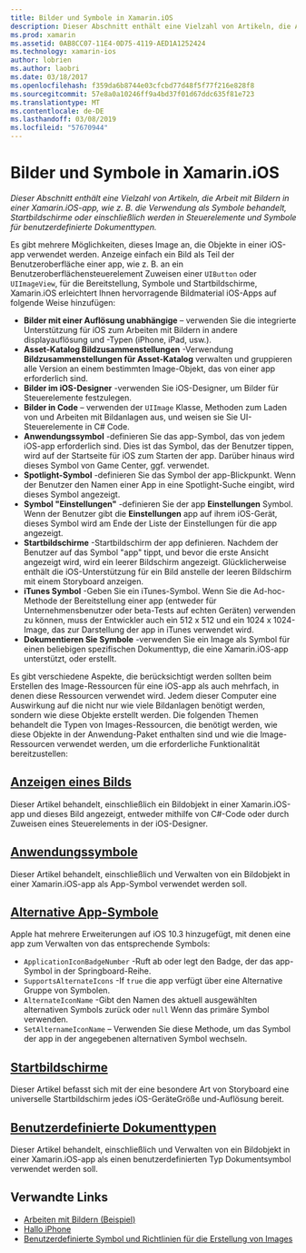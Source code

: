 ```yaml
---
title: Bilder und Symbole in Xamarin.iOS
description: Dieser Abschnitt enthält eine Vielzahl von Artikeln, die Arbeit mit Bildern in einer Xamarin.iOS-app, wie z. B. die Verwendung als Symbole behandelt, Startbildschirme oder einschließlich werden in Steuerelemente und Symbole für benutzerdefinierte Dokumenttypen.
ms.prod: xamarin
ms.assetid: 0AB8CC07-11E4-0D75-4119-AED1A1252424
ms.technology: xamarin-ios
author: lobrien
ms.author: laobri
ms.date: 03/18/2017
ms.openlocfilehash: f359da6b8744e03cfcbd77d48f5f77f216e828f8
ms.sourcegitcommit: 57e8a0a10246ff9a4bd37f01d67ddc635f81e723
ms.translationtype: MT
ms.contentlocale: de-DE
ms.lasthandoff: 03/08/2019
ms.locfileid: "57670944"
---
```

# <a name="images-and-icons-in-xamarinios"></a>Bilder und Symbole in Xamarin.iOS

_Dieser Abschnitt enthält eine Vielzahl von Artikeln, die Arbeit mit Bildern in einer Xamarin.iOS-app, wie z. B. die Verwendung als Symbole behandelt, Startbildschirme oder einschließlich werden in Steuerelemente und Symbole für benutzerdefinierte Dokumenttypen._

Es gibt mehrere Möglichkeiten, dieses Image an, die Objekte in einer iOS-app verwendet werden. Anzeige einfach ein Bild als Teil der Benutzeroberfläche einer app, wie z. B. an ein Benutzeroberflächensteuerelement Zuweisen einer `UIButton` oder `UIImageView`, für die Bereitstellung, Symbole und Startbildschirme, Xamarin.iOS erleichtert Ihnen hervorragende Bildmaterial iOS-Apps auf folgende Weise hinzufügen: 

- **Bilder mit einer Auflösung unabhängige** – verwenden Sie die integrierte Unterstützung für iOS zum Arbeiten mit Bildern in andere displayauflösung und -Typen (iPhone, iPad, usw.).
- **Asset-Katalog Bildzusammenstellungen** -Verwendung **Bildzusammenstellungen für Asset-Katalog** verwalten und gruppieren alle Version an einem bestimmten Image-Objekt, das von einer app erforderlich sind.
- **Bilder im iOS-Designer** -verwenden Sie iOS-Designer, um Bilder für Steuerelemente festzulegen.
- **Bilder in Code** – verwenden der `UIImage` Klasse, Methoden zum Laden von und Arbeiten mit Bildanlagen aus, und weisen sie Sie UI-Steuerelemente in C# Code.
- **Anwendungssymbol** -definieren Sie das app-Symbol, das von jedem iOS-app erforderlich sind. Dies ist das Symbol, das der Benutzer tippen, wird auf der Startseite für iOS zum Starten der app. Darüber hinaus wird dieses Symbol von Game Center, ggf. verwendet.
- **Spotlight-Symbol** -definieren Sie das Symbol der app-Blickpunkt. Wenn der Benutzer den Namen einer App in eine Spotlight-Suche eingibt, wird dieses Symbol angezeigt.
- **Symbol "Einstellungen"** -definieren Sie der app **Einstellungen** Symbol. Wenn der Benutzer gibt die **Einstellungen** app auf ihrem iOS-Gerät, dieses Symbol wird am Ende der Liste der Einstellungen für die app angezeigt. 
- **Startbildschirme** -Startbildschirm der app definieren. Nachdem der Benutzer auf das Symbol "app" tippt, und bevor die erste Ansicht angezeigt wird, wird ein leerer Bildschirm angezeigt. Glücklicherweise enthält die iOS-Unterstützung für ein Bild anstelle der leeren Bildschirm mit einem Storyboard anzeigen. 
- **iTunes Symbol** -Geben Sie ein iTunes-Symbol. Wenn Sie die Ad-hoc-Methode der Bereitstellung einer app (entweder für Unternehmensbenutzer oder beta-Tests auf echten Geräten) verwenden zu können, muss der Entwickler auch ein 512 x 512 und ein 1024 x 1024-Image, das zur Darstellung der app in iTunes verwendet wird.
- **Dokumentieren Sie Symbole** -verwenden Sie ein Image als Symbol für einen beliebigen spezifischen Dokumenttyp, die eine Xamarin.iOS-app unterstützt, oder erstellt.

Es gibt verschiedene Aspekte, die berücksichtigt werden sollten beim Erstellen des Image-Ressourcen für eine iOS-app als auch mehrfach, in denen diese Ressourcen verwendet wird. Jedem dieser Computer eine Auswirkung auf die nicht nur wie viele Bildanlagen benötigt werden, sondern wie diese Objekte erstellt werden. Die folgenden Themen behandelt die Typen von Images-Ressourcen, die benötigt werden, wie diese Objekte in der Anwendung-Paket enthalten sind und wie die Image-Ressourcen verwendet werden, um die erforderliche Funktionalität bereitzustellen:


## <a name="displaying-an-imageiosapp-fundamentalsimages-iconsdisplaying-an-imagemd"></a>[Anzeigen eines Bilds](~/ios/app-fundamentals/images-icons/displaying-an-image.md)

Dieser Artikel behandelt, einschließlich ein Bildobjekt in einer Xamarin.iOS-app und dieses Bild angezeigt, entweder mithilfe von C#-Code oder durch Zuweisen eines Steuerelements in der iOS-Designer.

## <a name="application-iconsiosapp-fundamentalsimages-iconsapp-iconsmd"></a>[Anwendungssymbole](~/ios/app-fundamentals/images-icons/app-icons.md)

Dieser Artikel behandelt, einschließlich und Verwalten von ein Bildobjekt in einer Xamarin.iOS-app als App-Symbol verwendet werden soll.

## <a name="alternate-app-iconsiosapp-fundamentalsimages-iconsalternate-app-iconsmd"></a>[Alternative App-Symbole](~/ios/app-fundamentals/images-icons/alternate-app-icons.md)

Apple hat mehrere Erweiterungen auf iOS 10.3 hinzugefügt, mit denen eine app zum Verwalten von das entsprechende Symbols:

 - `ApplicationIconBadgeNumber` -Ruft ab oder legt den Badge, der das app-Symbol in der Springboard-Reihe.
 - `SupportsAlternateIcons` -If `true` die app verfügt über eine Alternative Gruppe von Symbolen.
 - `AlternateIconName` -Gibt den Namen des aktuell ausgewählten alternativen Symbols zurück oder `null` Wenn das primäre Symbol verwenden.
 - `SetAlternameIconName` – Verwenden Sie diese Methode, um das Symbol der app in der angegebenen alternativen Symbol wechseln.


## <a name="launch-screensiosapp-fundamentalsimages-iconslaunch-screensmd"></a>[Startbildschirme](~/ios/app-fundamentals/images-icons/launch-screens.md)

Dieser Artikel befasst sich mit der eine besondere Art von Storyboard eine universelle Startbildschirm jedes iOS-GeräteGröße und-Auflösung bereit.

## <a name="custom-document-typesiosapp-fundamentalsimages-iconscustom-document-typesmd"></a>[Benutzerdefinierte Dokumenttypen](~/ios/app-fundamentals/images-icons/custom-document-types.md)

Dieser Artikel behandelt, einschließlich und Verwalten von ein Bildobjekt in einer Xamarin.iOS-app als einen benutzerdefinierten Typ Dokumentsymbol verwendet werden soll.



## <a name="related-links"></a>Verwandte Links

- [Arbeiten mit Bildern (Beispiel)](https://developer.xamarin.com/samples/WorkingWithImages/)
- [Hallo iPhone](~/ios/get-started/hello-ios/index.md)
- [Benutzerdefinierte Symbol und Richtlinien für die Erstellung von Images](https://developer.apple.com/library/ios/#documentation/UserExperience/Conceptual/MobileHIG/IconsImages/IconsImages.html)
